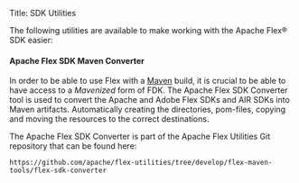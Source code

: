 Title:  SDK Utilities

<p>
    The following utilities are available to make working with the Apache Flex® SDK easier:
</p>

<div class="headline"><h4 class="title">Apache Flex SDK Maven Converter</h4></div>

In order to be able to use Flex with a [Maven](https://maven.apache.org/) build, it is crucial to be able to have access to a _Mavenized_ form of FDK. The Apache Flex SDK Converter tool is used to convert the Apache and Adobe Flex SDKs and AIR SDKs into Maven artifacts. Automatically creating the directories, pom-files, copying and moving the resources to the correct destinations.

The Apache Flex SDK Converter is part of the Apache Flex Utilities Git repository that can be found here:

    https://github.com/apache/flex-utilities/tree/develop/flex-maven-tools/flex-sdk-converter